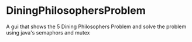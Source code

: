 # DiningPhilosophersProblem
A gui that shows the 5 Dining Philosophers Problem and solve the problem using java's semaphors and mutex 

